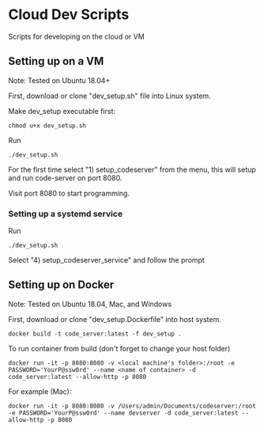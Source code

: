 # Cloud Dev Scripts
Scripts for developing on the cloud or VM

## Setting up on a VM
Note: Tested on Ubuntu 18.04+

First, download or clone "dev_setup.sh" file into Linux system.

Make dev_setup executable first:
```
chmod u+x dev_setup.sh
```

Run
```
./dev_setup.sh
```

For the first time select "1) setup_codeserver" from the menu, this will setup and run code-server on port 8080. 

Visit port 8080 to start programming.

### Setting up a systemd service

Run
```
./dev_setup.sh
```

Select "4) setup_codeserver_service" and follow the prompt

## Setting up on Docker
Note: Tested on Ubuntu 18.04, Mac, and Windows

First, download or clone "dev_setup.Dockerfile" into host system.

```
docker build -t code_server:latest -f dev_setup .
```

To run container from build (don't forget to change your host folder)

```
docker run -it -p 8080:8080 -v <local machine's folder>:/root -e PASSWORD='YourP@ssw0rd' --name <name of container> -d code_server:latest --allow-http -p 8080
```

For example (Mac):
```
docker run -it -p 8080:8080 -v /Users/admin/Documents/codeserver:/root -e PASSWORD='YourP@ssw0rd' --name devserver -d code_server:latest --allow-http -p 8080
```

